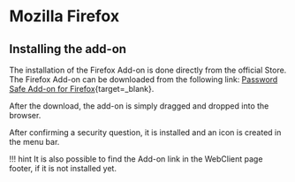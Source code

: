 # Mozilla Firefox

## Installing the add-on

The installation of the Firefox Add-on is done directly from the official Store.
The Firefox Add-on can be downloaded from the following link:
[Password Safe Add-on for Firefox](https://mateso.co/PS8ADDONFIREFOX){target=_blank}.

After the download, the add-on is simply dragged and dropped into the browser.

After confirming a security question, it is installed and an icon is created in the menu bar.

!!! hint
    It is also possible to find the Add-on link in the WebClient page footer, if it is not installed yet.
